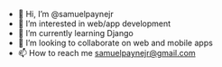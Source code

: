 - 👋 Hi, I’m @samuelpaynejr
- 👀 I’m interested in web/app development
- 🌱 I’m currently learning Django
- 💞️ I’m looking to collaborate on web and mobile apps
- 📫 How to reach me samuelpaynejr@gmail.com

<!---
samuelpaynejr/samuelpaynejr is a ✨ special ✨ repository because its `README.md` (this file) appears on your GitHub profile.
You can click the Preview link to take a look at your changes.
--->
